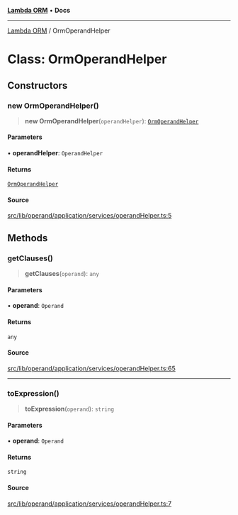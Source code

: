 [**Lambda ORM**](../README.md) • **Docs**

***

[Lambda ORM](../README.md) / OrmOperandHelper

# Class: OrmOperandHelper

## Constructors

### new OrmOperandHelper()

> **new OrmOperandHelper**(`operandHelper`): [`OrmOperandHelper`](OrmOperandHelper.md)

#### Parameters

• **operandHelper**: `OperandHelper`

#### Returns

[`OrmOperandHelper`](OrmOperandHelper.md)

#### Source

[src/lib/operand/application/services/operandHelper.ts:5](https://github.com/lambda-orm/lambdaorm/blob/f8c82a2cc7a2807ec58a8f880e271d3fde41079e/src/lib/operand/application/services/operandHelper.ts#L5)

## Methods

### getClauses()

> **getClauses**(`operand`): `any`

#### Parameters

• **operand**: `Operand`

#### Returns

`any`

#### Source

[src/lib/operand/application/services/operandHelper.ts:65](https://github.com/lambda-orm/lambdaorm/blob/f8c82a2cc7a2807ec58a8f880e271d3fde41079e/src/lib/operand/application/services/operandHelper.ts#L65)

***

### toExpression()

> **toExpression**(`operand`): `string`

#### Parameters

• **operand**: `Operand`

#### Returns

`string`

#### Source

[src/lib/operand/application/services/operandHelper.ts:7](https://github.com/lambda-orm/lambdaorm/blob/f8c82a2cc7a2807ec58a8f880e271d3fde41079e/src/lib/operand/application/services/operandHelper.ts#L7)
